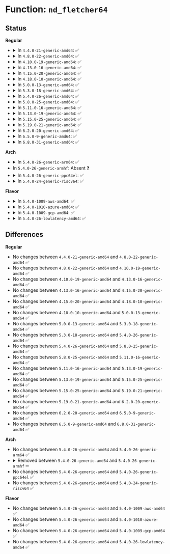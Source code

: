# Function: <code>nd_fletcher64</code>

## Status
<b>Regular</b>
<ul>
<li>
<details>
<summary>In <code>4.4.0-21-generic-amd64</code>: ✅</summary>

```c
u64 nd_fletcher64(void * addr, size_t len, bool le)
```

```json
{
  "name": "nd_fletcher64",
  "collision_type": "Unique Global",
  "inline_type": "No",
  "funcs": [
    {
      "addr": 18446744071584704752,
      "name": "nd_fletcher64",
      "external": true,
      "loc": "drivers/nvdimm/core.c:59",
      "file": "drivers/nvdimm/core.c",
      "inline": "seen, unknown",
      "caller_inline": [],
      "caller_func": [
        "drivers/nvdimm/label.c:nd_label_write_index",
        "drivers/nvdimm/label.c:nd_label_validate",
        "drivers/nvdimm/claim.c:nd_sb_checksum"
      ]
    }
  ],
  "symbols": [
    {
      "addr": 18446744071584704752,
      "name": "nd_fletcher64",
      "section": ".text",
      "bind": "STB_GLOBAL",
      "size": 61
    }
  ]
}
```
</details>
</li>
<li>
<details>
<summary>In <code>4.8.0-22-generic-amd64</code>: ✅</summary>

```c
u64 nd_fletcher64(void * addr, size_t len, bool le)
```

```json
{
  "name": "nd_fletcher64",
  "collision_type": "Unique Global",
  "inline_type": "No",
  "funcs": [
    {
      "addr": 18446744071585052368,
      "name": "nd_fletcher64",
      "external": true,
      "loc": "drivers/nvdimm/core.c:187",
      "file": "drivers/nvdimm/core.c",
      "inline": "seen, unknown",
      "caller_inline": [],
      "caller_func": [
        "drivers/nvdimm/label.c:nd_label_write_index",
        "drivers/nvdimm/label.c:nd_label_validate",
        "drivers/nvdimm/claim.c:nd_sb_checksum"
      ]
    }
  ],
  "symbols": [
    {
      "addr": 18446744071585052368,
      "name": "nd_fletcher64",
      "section": ".text",
      "bind": "STB_GLOBAL",
      "size": 61
    }
  ]
}
```
</details>
</li>
<li>
<details>
<summary>In <code>4.10.0-19-generic-amd64</code>: ✅</summary>

```c
u64 nd_fletcher64(void * addr, size_t len, bool le)
```

```json
{
  "name": "nd_fletcher64",
  "collision_type": "Unique Global",
  "inline_type": "No",
  "funcs": [
    {
      "addr": 18446744071585236192,
      "name": "nd_fletcher64",
      "external": true,
      "loc": "drivers/nvdimm/core.c:187",
      "file": "drivers/nvdimm/core.c",
      "inline": "seen, unknown",
      "caller_inline": [],
      "caller_func": [
        "drivers/nvdimm/label.c:nd_label_write_index",
        "drivers/nvdimm/label.c:nd_label_validate",
        "drivers/nvdimm/claim.c:nd_sb_checksum"
      ]
    }
  ],
  "symbols": [
    {
      "addr": 18446744071585236192,
      "name": "nd_fletcher64",
      "section": ".text",
      "bind": "STB_GLOBAL",
      "size": 61
    }
  ]
}
```
</details>
</li>
<li>
<details>
<summary>In <code>4.13.0-16-generic-amd64</code>: ✅</summary>

```c
u64 nd_fletcher64(void * addr, size_t len, bool le)
```

```json
{
  "name": "nd_fletcher64",
  "collision_type": "Unique Global",
  "inline_type": "No",
  "funcs": [
    {
      "addr": 18446744071585317728,
      "name": "nd_fletcher64",
      "external": true,
      "loc": "drivers/nvdimm/core.c:187",
      "file": "drivers/nvdimm/core.c",
      "inline": "seen, unknown",
      "caller_inline": [],
      "caller_func": [
        "drivers/nvdimm/label.c:nd_pmem_namespace_label_update",
        "drivers/nvdimm/label.c:__blk_label_update",
        "drivers/nvdimm/label.c:nd_label_write_index",
        "drivers/nvdimm/label.c:nd_label_validate",
        "drivers/nvdimm/claim.c:nd_sb_checksum"
      ]
    }
  ],
  "symbols": [
    {
      "addr": 18446744071585317728,
      "name": "nd_fletcher64",
      "section": ".text",
      "bind": "STB_GLOBAL",
      "size": 61
    }
  ]
}
```
</details>
</li>
<li>
<details>
<summary>In <code>4.15.0-20-generic-amd64</code>: ✅</summary>

```c
u64 nd_fletcher64(void * addr, size_t len, bool le)
```

```json
{
  "name": "nd_fletcher64",
  "collision_type": "Unique Global",
  "inline_type": "No",
  "funcs": [
    {
      "addr": 18446744071585746944,
      "name": "nd_fletcher64",
      "external": true,
      "loc": "drivers/nvdimm/core.c:187",
      "file": "drivers/nvdimm/core.c",
      "inline": "seen, unknown",
      "caller_inline": [],
      "caller_func": [
        "drivers/nvdimm/label.c:nd_pmem_namespace_label_update",
        "drivers/nvdimm/label.c:__blk_label_update",
        "drivers/nvdimm/label.c:nd_label_write_index",
        "drivers/nvdimm/label.c:nd_label_write_index",
        "drivers/nvdimm/label.c:nd_label_validate",
        "drivers/nvdimm/claim.c:nd_sb_checksum"
      ]
    }
  ],
  "symbols": [
    {
      "addr": 18446744071585746944,
      "name": "nd_fletcher64",
      "section": ".text",
      "bind": "STB_GLOBAL",
      "size": 61
    }
  ]
}
```
</details>
</li>
<li>
<details>
<summary>In <code>4.18.0-10-generic-amd64</code>: ✅</summary>

```c
u64 nd_fletcher64(void * addr, size_t len, bool le)
```

```json
{
  "name": "nd_fletcher64",
  "collision_type": "Unique Global",
  "inline_type": "No",
  "funcs": [
    {
      "addr": 18446744071585992912,
      "name": "nd_fletcher64",
      "external": true,
      "loc": "drivers/nvdimm/core.c:187",
      "file": "drivers/nvdimm/core.c",
      "inline": "seen, unknown",
      "caller_inline": [],
      "caller_func": [
        "drivers/nvdimm/label.c:__blk_label_update",
        "drivers/nvdimm/label.c:__pmem_label_update",
        "drivers/nvdimm/label.c:nd_label_write_index",
        "drivers/nvdimm/label.c:nd_label_write_index",
        "drivers/nvdimm/label.c:nd_label_validate",
        "drivers/nvdimm/claim.c:nd_sb_checksum"
      ]
    }
  ],
  "symbols": [
    {
      "addr": 18446744071585992912,
      "name": "nd_fletcher64",
      "section": ".text",
      "bind": "STB_GLOBAL",
      "size": 61
    }
  ]
}
```
</details>
</li>
<li>
<details>
<summary>In <code>5.0.0-13-generic-amd64</code>: ✅</summary>

```c
u64 nd_fletcher64(void * addr, size_t len, bool le)
```

```json
{
  "name": "nd_fletcher64",
  "collision_type": "Unique Global",
  "inline_type": "No",
  "funcs": [
    {
      "addr": 18446744071586129776,
      "name": "nd_fletcher64",
      "external": true,
      "loc": "drivers/nvdimm/core.c:187",
      "file": "drivers/nvdimm/core.c",
      "inline": "seen, unknown",
      "caller_inline": [],
      "caller_func": [
        "drivers/nvdimm/label.c:__blk_label_update",
        "drivers/nvdimm/label.c:__pmem_label_update",
        "drivers/nvdimm/label.c:nd_label_write_index",
        "drivers/nvdimm/label.c:nd_label_write_index",
        "drivers/nvdimm/label.c:nd_label_data_init",
        "drivers/nvdimm/claim.c:nd_sb_checksum"
      ]
    }
  ],
  "symbols": [
    {
      "addr": 18446744071586129776,
      "name": "nd_fletcher64",
      "section": ".text",
      "bind": "STB_GLOBAL",
      "size": 61
    }
  ]
}
```
</details>
</li>
<li>
<details>
<summary>In <code>5.3.0-18-generic-amd64</code>: ✅</summary>

```c
u64 nd_fletcher64(void * addr, size_t len, bool le)
```

```json
{
  "name": "nd_fletcher64",
  "collision_type": "Unique Global",
  "inline_type": "No",
  "funcs": [
    {
      "addr": 18446744071586364656,
      "name": "nd_fletcher64",
      "external": true,
      "loc": "drivers/nvdimm/core.c:179",
      "file": "drivers/nvdimm/core.c",
      "inline": "seen, unknown",
      "caller_inline": [],
      "caller_func": [
        "drivers/nvdimm/label.c:__blk_label_update",
        "drivers/nvdimm/label.c:__pmem_label_update",
        "drivers/nvdimm/label.c:nd_label_write_index",
        "drivers/nvdimm/label.c:nd_label_write_index",
        "drivers/nvdimm/label.c:__nd_label_validate",
        "drivers/nvdimm/claim.c:nd_sb_checksum"
      ]
    }
  ],
  "symbols": [
    {
      "addr": 18446744071586364656,
      "name": "nd_fletcher64",
      "section": ".text",
      "bind": "STB_GLOBAL",
      "size": 63
    }
  ]
}
```
</details>
</li>
<li>
<details>
<summary>In <code>5.4.0-26-generic-amd64</code>: ✅</summary>

```c
u64 nd_fletcher64(void * addr, size_t len, bool le)
```

```json
{
  "name": "nd_fletcher64",
  "collision_type": "Unique Global",
  "inline_type": "No",
  "funcs": [
    {
      "addr": 18446744071586512704,
      "name": "nd_fletcher64",
      "external": true,
      "loc": "drivers/nvdimm/core.c:179",
      "file": "drivers/nvdimm/core.c",
      "inline": "seen, unknown",
      "caller_inline": [],
      "caller_func": [
        "drivers/nvdimm/label.c:__blk_label_update",
        "drivers/nvdimm/label.c:__pmem_label_update",
        "drivers/nvdimm/label.c:nd_label_write_index",
        "drivers/nvdimm/label.c:nd_label_write_index",
        "drivers/nvdimm/label.c:__nd_label_validate",
        "drivers/nvdimm/claim.c:nd_sb_checksum"
      ]
    }
  ],
  "symbols": [
    {
      "addr": 18446744071586512704,
      "name": "nd_fletcher64",
      "section": ".text",
      "bind": "STB_GLOBAL",
      "size": 63
    }
  ]
}
```
</details>
</li>
<li>
<details>
<summary>In <code>5.8.0-25-generic-amd64</code>: ✅</summary>

```c
u64 nd_fletcher64(void * addr, size_t len, bool le)
```

```json
{
  "name": "nd_fletcher64",
  "collision_type": "Unique Global",
  "inline_type": "No",
  "funcs": [
    {
      "addr": 18446744071587292816,
      "name": "nd_fletcher64",
      "external": true,
      "loc": "drivers/nvdimm/core.c:179",
      "file": "drivers/nvdimm/core.c",
      "inline": "seen, unknown",
      "caller_inline": [],
      "caller_func": [
        "drivers/nvdimm/label.c:__blk_label_update",
        "drivers/nvdimm/label.c:__pmem_label_update",
        "drivers/nvdimm/label.c:nd_label_write_index",
        "drivers/nvdimm/label.c:nd_label_write_index",
        "drivers/nvdimm/label.c:__nd_label_validate",
        "drivers/nvdimm/claim.c:nd_sb_checksum"
      ]
    }
  ],
  "symbols": [
    {
      "addr": 18446744071587292816,
      "name": "nd_fletcher64",
      "section": ".text",
      "bind": "STB_GLOBAL",
      "size": 64
    }
  ]
}
```
</details>
</li>
<li>
<details>
<summary>In <code>5.11.0-16-generic-amd64</code>: ✅</summary>

```c
u64 nd_fletcher64(void * addr, size_t len, bool le)
```

```json
{
  "name": "nd_fletcher64",
  "collision_type": "Unique Global",
  "inline_type": "No",
  "funcs": [
    {
      "addr": 18446744071587353056,
      "name": "nd_fletcher64",
      "external": true,
      "loc": "drivers/nvdimm/core.c:179",
      "file": "drivers/nvdimm/core.c",
      "inline": "seen, unknown",
      "caller_inline": [],
      "caller_func": [
        "drivers/nvdimm/label.c:__blk_label_update",
        "drivers/nvdimm/label.c:__pmem_label_update",
        "drivers/nvdimm/label.c:nd_label_write_index",
        "drivers/nvdimm/label.c:nd_label_write_index",
        "drivers/nvdimm/label.c:__nd_label_validate",
        "drivers/nvdimm/claim.c:nd_sb_checksum"
      ]
    }
  ],
  "symbols": [
    {
      "addr": 18446744071587353056,
      "name": "nd_fletcher64",
      "section": ".text",
      "bind": "STB_GLOBAL",
      "size": 64
    }
  ]
}
```
</details>
</li>
<li>
<details>
<summary>In <code>5.13.0-19-generic-amd64</code>: ✅</summary>

```c
u64 nd_fletcher64(void * addr, size_t len, bool le)
```

```json
{
  "name": "nd_fletcher64",
  "collision_type": "Unique Global",
  "inline_type": "No",
  "funcs": [
    {
      "addr": 18446744071587235184,
      "name": "nd_fletcher64",
      "external": true,
      "loc": "drivers/nvdimm/core.c:179",
      "file": "drivers/nvdimm/core.c",
      "inline": "seen, unknown",
      "caller_inline": [],
      "caller_func": [
        "drivers/nvdimm/label.c:__blk_label_update",
        "drivers/nvdimm/label.c:__pmem_label_update",
        "drivers/nvdimm/label.c:nd_label_write_index",
        "drivers/nvdimm/label.c:nd_label_write_index",
        "drivers/nvdimm/label.c:__nd_label_validate",
        "drivers/nvdimm/claim.c:nd_sb_checksum"
      ]
    }
  ],
  "symbols": [
    {
      "addr": 18446744071587235184,
      "name": "nd_fletcher64",
      "section": ".text",
      "bind": "STB_GLOBAL",
      "size": 61
    }
  ]
}
```
</details>
</li>
<li>
<details>
<summary>In <code>5.15.0-25-generic-amd64</code>: ✅</summary>

```c
u64 nd_fletcher64(void * addr, size_t len, bool le)
```

```json
{
  "name": "nd_fletcher64",
  "collision_type": "Unique Global",
  "inline_type": "No",
  "funcs": [
    {
      "addr": 18446744071587801456,
      "name": "nd_fletcher64",
      "external": true,
      "loc": "drivers/nvdimm/core.c:179",
      "file": "drivers/nvdimm/core.c",
      "inline": "seen, unknown",
      "caller_inline": [],
      "caller_func": [
        "drivers/nvdimm/label.c:__blk_label_update",
        "drivers/nvdimm/label.c:__pmem_label_update",
        "drivers/nvdimm/label.c:nd_label_write_index",
        "drivers/nvdimm/label.c:nd_label_write_index",
        "drivers/nvdimm/label.c:__nd_label_validate",
        "drivers/nvdimm/claim.c:nd_sb_checksum"
      ]
    }
  ],
  "symbols": [
    {
      "addr": 18446744071587801456,
      "name": "nd_fletcher64",
      "section": ".text",
      "bind": "STB_GLOBAL",
      "size": 61
    }
  ]
}
```
</details>
</li>
<li>
<details>
<summary>In <code>5.19.0-21-generic-amd64</code>: ✅</summary>

```c
u64 nd_fletcher64(void * addr, size_t len, bool le)
```

```json
{
  "name": "nd_fletcher64",
  "collision_type": "Unique Global",
  "inline_type": "No",
  "funcs": [
    {
      "addr": 18446744071589149936,
      "name": "nd_fletcher64",
      "external": true,
      "loc": "drivers/nvdimm/core.c:180",
      "file": "drivers/nvdimm/core.c",
      "inline": "seen, unknown",
      "caller_inline": [],
      "caller_func": [
        "drivers/nvdimm/label.c:__pmem_label_update",
        "drivers/nvdimm/label.c:nd_label_write_index",
        "drivers/nvdimm/label.c:nd_label_write_index",
        "drivers/nvdimm/label.c:__nd_label_validate",
        "drivers/nvdimm/claim.c:nd_sb_checksum"
      ]
    }
  ],
  "symbols": [
    {
      "addr": 18446744071589149936,
      "name": "nd_fletcher64",
      "section": ".text",
      "bind": "STB_GLOBAL",
      "size": 82
    }
  ]
}
```
</details>
</li>
<li>
<details>
<summary>In <code>6.2.0-20-generic-amd64</code>: ✅</summary>

```c
u64 nd_fletcher64(void * addr, size_t len, bool le)
```

```json
{
  "name": "nd_fletcher64",
  "collision_type": "Unique Global",
  "inline_type": "No",
  "funcs": [
    {
      "addr": 18446744071590700080,
      "name": "nd_fletcher64",
      "external": true,
      "loc": "drivers/nvdimm/core.c:180",
      "file": "drivers/nvdimm/core.c",
      "inline": "seen, unknown",
      "caller_inline": [],
      "caller_func": [
        "drivers/nvdimm/label.c:__pmem_label_update",
        "drivers/nvdimm/label.c:nd_label_write_index",
        "drivers/nvdimm/label.c:nd_label_write_index",
        "drivers/nvdimm/label.c:__nd_label_validate",
        "drivers/nvdimm/claim.c:nd_sb_checksum"
      ]
    }
  ],
  "symbols": [
    {
      "addr": 18446744071590700080,
      "name": "nd_fletcher64",
      "section": ".text",
      "bind": "STB_GLOBAL",
      "size": 82
    }
  ]
}
```
</details>
</li>
<li>
<details>
<summary>In <code>6.5.0-9-generic-amd64</code>: ✅</summary>

```c
u64 nd_fletcher64(void * addr, size_t len, bool le)
```

```json
{
  "name": "nd_fletcher64",
  "collision_type": "Unique Global",
  "inline_type": "No",
  "funcs": [
    {
      "addr": 18446744071591041168,
      "name": "nd_fletcher64",
      "external": true,
      "loc": "drivers/nvdimm/core.c:180",
      "file": "drivers/nvdimm/core.c",
      "inline": "seen, unknown",
      "caller_inline": [],
      "caller_func": [
        "drivers/nvdimm/label.c:__pmem_label_update",
        "drivers/nvdimm/label.c:nd_label_write_index",
        "drivers/nvdimm/label.c:nd_label_write_index",
        "drivers/nvdimm/label.c:__nd_label_validate",
        "drivers/nvdimm/claim.c:nd_sb_checksum"
      ]
    }
  ],
  "symbols": [
    {
      "addr": 18446744071591041168,
      "name": "nd_fletcher64",
      "section": ".text",
      "bind": "STB_GLOBAL",
      "size": 82
    }
  ]
}
```
</details>
</li>
<li>
<details>
<summary>In <code>6.8.0-31-generic-amd64</code>: ✅</summary>

```c
u64 nd_fletcher64(void * addr, size_t len, bool le)
```

```json
{
  "name": "nd_fletcher64",
  "collision_type": "Unique Global",
  "inline_type": "No",
  "funcs": [
    {
      "addr": 18446744071591385632,
      "name": "nd_fletcher64",
      "external": true,
      "loc": "drivers/nvdimm/core.c:180",
      "file": "drivers/nvdimm/core.c",
      "inline": "seen, unknown",
      "caller_inline": [],
      "caller_func": [
        "drivers/nvdimm/label.c:__pmem_label_update",
        "drivers/nvdimm/label.c:nd_label_write_index",
        "drivers/nvdimm/label.c:nd_label_write_index",
        "drivers/nvdimm/label.c:__nd_label_validate",
        "drivers/nvdimm/claim.c:nd_sb_checksum"
      ]
    }
  ],
  "symbols": [
    {
      "addr": 18446744071591385632,
      "name": "nd_fletcher64",
      "section": ".text",
      "bind": "STB_GLOBAL",
      "size": 82
    }
  ]
}
```
</details>
</li>
</ul>
<b>Arch</b>
<ul>
<li>
<details>
<summary>In <code>5.4.0-26-generic-arm64</code>: ✅</summary>

```c
u64 nd_fletcher64(void * addr, size_t len, bool le)
```

```json
{
  "name": "nd_fletcher64",
  "collision_type": "Unique Global",
  "inline_type": "No",
  "funcs": [
    {
      "addr": 18446603336499395336,
      "name": "nd_fletcher64",
      "external": true,
      "loc": "drivers/nvdimm/core.c:179",
      "file": "drivers/nvdimm/core.c",
      "inline": "seen, unknown",
      "caller_inline": [],
      "caller_func": [
        "drivers/nvdimm/label.c:__blk_label_update",
        "drivers/nvdimm/label.c:__pmem_label_update",
        "drivers/nvdimm/label.c:nd_label_write_index",
        "drivers/nvdimm/label.c:nd_label_write_index",
        "drivers/nvdimm/label.c:__nd_label_validate",
        "drivers/nvdimm/claim.c:nd_sb_checksum"
      ]
    }
  ],
  "symbols": [
    {
      "addr": 18446603336499395336,
      "name": "nd_fletcher64",
      "section": ".text",
      "bind": "STB_GLOBAL",
      "size": 104
    }
  ]
}
```
</details>
</li>
<li>
In <code>5.4.0-26-generic-armhf</code>: Absent ❓
</li>
<li>
<details>
<summary>In <code>5.4.0-26-generic-ppc64el</code>: ✅</summary>

```c
u64 nd_fletcher64(void * addr, size_t len, bool le)
```

```json
{
  "name": "nd_fletcher64",
  "collision_type": "Unique Global",
  "inline_type": "No",
  "funcs": [
    {
      "addr": 13835058055292633664,
      "name": "nd_fletcher64",
      "external": true,
      "loc": "drivers/nvdimm/core.c:179",
      "file": "drivers/nvdimm/core.c",
      "inline": "seen, unknown",
      "caller_inline": [],
      "caller_func": [
        "drivers/nvdimm/label.c:__blk_label_update",
        "drivers/nvdimm/label.c:__pmem_label_update",
        "drivers/nvdimm/label.c:nd_label_write_index",
        "drivers/nvdimm/label.c:nd_label_write_index",
        "drivers/nvdimm/label.c:__nd_label_validate",
        "drivers/nvdimm/claim.c:nd_sb_checksum"
      ]
    }
  ],
  "symbols": [
    {
      "addr": 13835058055292633664,
      "name": "nd_fletcher64",
      "section": ".text",
      "bind": "STB_GLOBAL",
      "size": 88
    }
  ]
}
```
</details>
</li>
<li>
<details>
<summary>In <code>5.4.0-24-generic-riscv64</code>: ✅</summary>

```c
u64 nd_fletcher64(void * addr, size_t len, bool le)
```

```json
{
  "name": "nd_fletcher64",
  "collision_type": "Unique Global",
  "inline_type": "No",
  "funcs": [
    {
      "addr": 18446743936276627384,
      "name": "nd_fletcher64",
      "external": true,
      "loc": "drivers/nvdimm/core.c:179",
      "file": "drivers/nvdimm/core.c",
      "inline": "seen, unknown",
      "caller_inline": [],
      "caller_func": [
        "drivers/nvdimm/label.c:__blk_label_update",
        "drivers/nvdimm/label.c:__pmem_label_update",
        "drivers/nvdimm/label.c:nd_label_write_index",
        "drivers/nvdimm/label.c:nd_label_write_index",
        "drivers/nvdimm/label.c:__nd_label_validate",
        "drivers/nvdimm/claim.c:nd_sb_checksum"
      ]
    }
  ],
  "symbols": [
    {
      "addr": 18446743936276627384,
      "name": "nd_fletcher64",
      "section": ".text",
      "bind": "STB_GLOBAL",
      "size": 82
    }
  ]
}
```
</details>
</li>
</ul>
<b>Flavor</b>
<ul>
<li>
<details>
<summary>In <code>5.4.0-1009-aws-amd64</code>: ✅</summary>

```c
u64 nd_fletcher64(void * addr, size_t len, bool le)
```

```json
{
  "name": "nd_fletcher64",
  "collision_type": "Unique Global",
  "inline_type": "No",
  "funcs": [
    {
      "addr": 18446744071586203184,
      "name": "nd_fletcher64",
      "external": true,
      "loc": "drivers/nvdimm/core.c:179",
      "file": "drivers/nvdimm/core.c",
      "inline": "seen, unknown",
      "caller_inline": [],
      "caller_func": [
        "drivers/nvdimm/label.c:__blk_label_update",
        "drivers/nvdimm/label.c:__pmem_label_update",
        "drivers/nvdimm/label.c:nd_label_write_index",
        "drivers/nvdimm/label.c:nd_label_write_index",
        "drivers/nvdimm/label.c:__nd_label_validate",
        "drivers/nvdimm/claim.c:nd_sb_checksum"
      ]
    }
  ],
  "symbols": [
    {
      "addr": 18446744071586203184,
      "name": "nd_fletcher64",
      "section": ".text",
      "bind": "STB_GLOBAL",
      "size": 63
    }
  ]
}
```
</details>
</li>
<li>
<details>
<summary>In <code>5.4.0-1010-azure-amd64</code>: ✅</summary>

```c
u64 nd_fletcher64(void * addr, size_t len, bool le)
```

```json
{
  "name": "nd_fletcher64",
  "collision_type": "Unique Global",
  "inline_type": "No",
  "funcs": [
    {
      "addr": 18446744071586021552,
      "name": "nd_fletcher64",
      "external": true,
      "loc": "drivers/nvdimm/core.c:179",
      "file": "drivers/nvdimm/core.c",
      "inline": "seen, unknown",
      "caller_inline": [],
      "caller_func": [
        "drivers/acpi/nfit/core.c:acpi_nfit_init_interleave_set",
        "drivers/acpi/nfit/core.c:acpi_nfit_init_interleave_set",
        "drivers/acpi/nfit/core.c:acpi_nfit_init_interleave_set",
        "drivers/acpi/nfit/core.c:acpi_nfit_init_interleave_set",
        "drivers/acpi/nfit/core.c:acpi_nfit_init_interleave_set",
        "drivers/acpi/nfit/core.c:acpi_nfit_init_interleave_set",
        "drivers/nvdimm/label.c:__blk_label_update",
        "drivers/nvdimm/label.c:__pmem_label_update",
        "drivers/nvdimm/label.c:nd_label_write_index",
        "drivers/nvdimm/label.c:nd_label_write_index",
        "drivers/nvdimm/label.c:__nd_label_validate",
        "drivers/nvdimm/claim.c:nd_sb_checksum"
      ]
    }
  ],
  "symbols": [
    {
      "addr": 18446744071586021552,
      "name": "nd_fletcher64",
      "section": ".text",
      "bind": "STB_GLOBAL",
      "size": 63
    }
  ]
}
```
</details>
</li>
<li>
<details>
<summary>In <code>5.4.0-1009-gcp-amd64</code>: ✅</summary>

```c
u64 nd_fletcher64(void * addr, size_t len, bool le)
```

```json
{
  "name": "nd_fletcher64",
  "collision_type": "Unique Global",
  "inline_type": "No",
  "funcs": [
    {
      "addr": 18446744071586460672,
      "name": "nd_fletcher64",
      "external": true,
      "loc": "drivers/nvdimm/core.c:179",
      "file": "drivers/nvdimm/core.c",
      "inline": "seen, unknown",
      "caller_inline": [],
      "caller_func": [
        "drivers/nvdimm/label.c:__blk_label_update",
        "drivers/nvdimm/label.c:__pmem_label_update",
        "drivers/nvdimm/label.c:nd_label_write_index",
        "drivers/nvdimm/label.c:nd_label_write_index",
        "drivers/nvdimm/label.c:__nd_label_validate",
        "drivers/nvdimm/claim.c:nd_sb_checksum"
      ]
    }
  ],
  "symbols": [
    {
      "addr": 18446744071586460672,
      "name": "nd_fletcher64",
      "section": ".text",
      "bind": "STB_GLOBAL",
      "size": 63
    }
  ]
}
```
</details>
</li>
<li>
<details>
<summary>In <code>5.4.0-26-lowlatency-amd64</code>: ✅</summary>

```c
u64 nd_fletcher64(void * addr, size_t len, bool le)
```

```json
{
  "name": "nd_fletcher64",
  "collision_type": "Unique Global",
  "inline_type": "No",
  "funcs": [
    {
      "addr": 18446744071586572368,
      "name": "nd_fletcher64",
      "external": true,
      "loc": "drivers/nvdimm/core.c:179",
      "file": "drivers/nvdimm/core.c",
      "inline": "seen, unknown",
      "caller_inline": [],
      "caller_func": [
        "drivers/nvdimm/label.c:__blk_label_update",
        "drivers/nvdimm/label.c:__pmem_label_update",
        "drivers/nvdimm/label.c:nd_label_write_index",
        "drivers/nvdimm/label.c:nd_label_write_index",
        "drivers/nvdimm/label.c:__nd_label_validate",
        "drivers/nvdimm/claim.c:nd_sb_checksum"
      ]
    }
  ],
  "symbols": [
    {
      "addr": 18446744071586572368,
      "name": "nd_fletcher64",
      "section": ".text",
      "bind": "STB_GLOBAL",
      "size": 63
    }
  ]
}
```
</details>
</li>
</ul>

## Differences
<b>Regular</b>
<ul>
<li>
No changes between <code>4.4.0-21-generic-amd64</code> and <code>4.8.0-22-generic-amd64</code> ✅
</li>
<li>
No changes between <code>4.8.0-22-generic-amd64</code> and <code>4.10.0-19-generic-amd64</code> ✅
</li>
<li>
No changes between <code>4.10.0-19-generic-amd64</code> and <code>4.13.0-16-generic-amd64</code> ✅
</li>
<li>
No changes between <code>4.13.0-16-generic-amd64</code> and <code>4.15.0-20-generic-amd64</code> ✅
</li>
<li>
No changes between <code>4.15.0-20-generic-amd64</code> and <code>4.18.0-10-generic-amd64</code> ✅
</li>
<li>
No changes between <code>4.18.0-10-generic-amd64</code> and <code>5.0.0-13-generic-amd64</code> ✅
</li>
<li>
No changes between <code>5.0.0-13-generic-amd64</code> and <code>5.3.0-18-generic-amd64</code> ✅
</li>
<li>
No changes between <code>5.3.0-18-generic-amd64</code> and <code>5.4.0-26-generic-amd64</code> ✅
</li>
<li>
No changes between <code>5.4.0-26-generic-amd64</code> and <code>5.8.0-25-generic-amd64</code> ✅
</li>
<li>
No changes between <code>5.8.0-25-generic-amd64</code> and <code>5.11.0-16-generic-amd64</code> ✅
</li>
<li>
No changes between <code>5.11.0-16-generic-amd64</code> and <code>5.13.0-19-generic-amd64</code> ✅
</li>
<li>
No changes between <code>5.13.0-19-generic-amd64</code> and <code>5.15.0-25-generic-amd64</code> ✅
</li>
<li>
No changes between <code>5.15.0-25-generic-amd64</code> and <code>5.19.0-21-generic-amd64</code> ✅
</li>
<li>
No changes between <code>5.19.0-21-generic-amd64</code> and <code>6.2.0-20-generic-amd64</code> ✅
</li>
<li>
No changes between <code>6.2.0-20-generic-amd64</code> and <code>6.5.0-9-generic-amd64</code> ✅
</li>
<li>
No changes between <code>6.5.0-9-generic-amd64</code> and <code>6.8.0-31-generic-amd64</code> ✅
</li>
</ul>
<b>Arch</b>
<ul>
<li>
No changes between <code>5.4.0-26-generic-amd64</code> and <code>5.4.0-26-generic-arm64</code> ✅
</li>
<li>
<details>
<summary>Removed between <code>5.4.0-26-generic-amd64</code> and <code>5.4.0-26-generic-armhf</code> ➖</summary>

```c
u64 nd_fletcher64(void * addr, size_t len, bool le)
```
</details>
</li>
<li>
No changes between <code>5.4.0-26-generic-amd64</code> and <code>5.4.0-26-generic-ppc64el</code> ✅
</li>
<li>
No changes between <code>5.4.0-26-generic-amd64</code> and <code>5.4.0-24-generic-riscv64</code> ✅
</li>
</ul>
<b>Flavor</b>
<ul>
<li>
No changes between <code>5.4.0-26-generic-amd64</code> and <code>5.4.0-1009-aws-amd64</code> ✅
</li>
<li>
No changes between <code>5.4.0-26-generic-amd64</code> and <code>5.4.0-1010-azure-amd64</code> ✅
</li>
<li>
No changes between <code>5.4.0-26-generic-amd64</code> and <code>5.4.0-1009-gcp-amd64</code> ✅
</li>
<li>
No changes between <code>5.4.0-26-generic-amd64</code> and <code>5.4.0-26-lowlatency-amd64</code> ✅
</li>
</ul>
